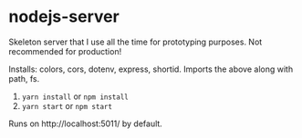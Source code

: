 # nodejs-server

Skeleton server that I use all the time for prototyping purposes. Not recommended for production!

Installs: colors, cors, dotenv, express, shortid.
Imports the above along with path, fs.

1. `yarn install` or `npm install`
2. `yarn start` or `npm start`

Runs on http://localhost:5011/ by default.
